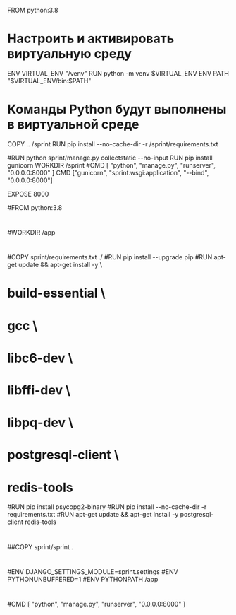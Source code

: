 FROM python:3.8

# Настроить и активировать виртуальную среду
ENV VIRTUAL_ENV "/venv"
RUN python -m venv $VIRTUAL_ENV
ENV PATH "$VIRTUAL_ENV/bin:$PATH"

# Команды Python будут выполнены в виртуальной среде
COPY .. /sprint
RUN pip install --no-cache-dir -r /sprint/requirements.txt

#RUN python sprint/manage.py collectstatic --no-input
RUN pip install gunicorn
WORKDIR /sprint
#CMD [ "python", "manage.py", "runserver", "0.0.0.0:8000" ]
CMD ["gunicorn", "sprint.wsgi:application", "--bind", "0.0.0.0:8000"]

EXPOSE 8000

#FROM python:3.8
#
#WORKDIR /app
#
#COPY sprint/requirements.txt ./
#RUN pip install --upgrade pip
#RUN apt-get update && apt-get install -y \
#    build-essential \
#    gcc \
#    libc6-dev \
#    libffi-dev \
#    libpq-dev \
#    postgresql-client \
#    redis-tools
#RUN pip install psycopg2-binary
#RUN pip install --no-cache-dir -r requirements.txt
#RUN apt-get update && apt-get install -y postgresql-client redis-tools
#
#
##COPY sprint/sprint .
#
#ENV DJANGO_SETTINGS_MODULE=sprint.settings
#ENV PYTHONUNBUFFERED=1
#ENV PYTHONPATH /app
#
#CMD [ "python", "manage.py", "runserver", "0.0.0.0:8000" ]


